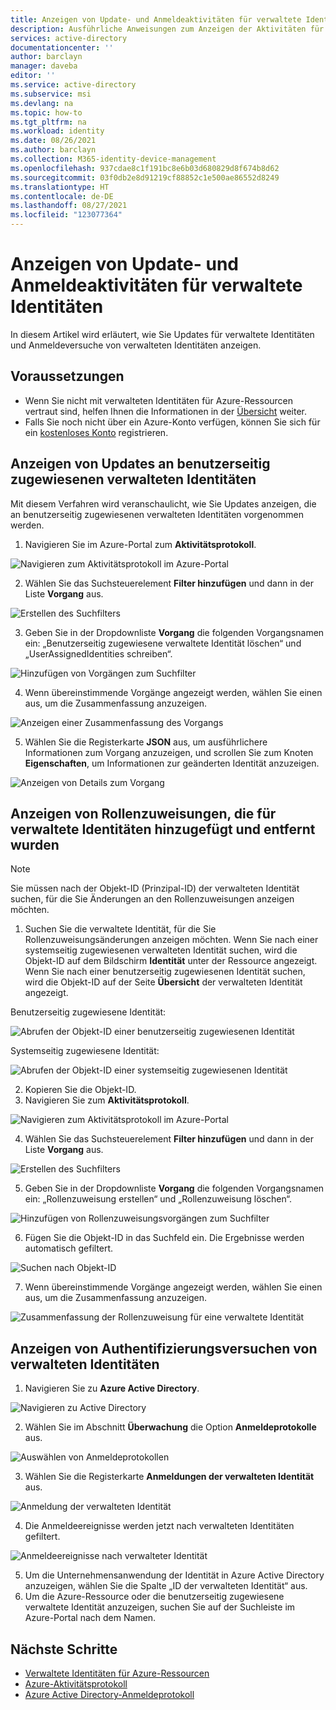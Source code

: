 ```yaml
---
title: Anzeigen von Update- und Anmeldeaktivitäten für verwaltete Identitäten
description: Ausführliche Anweisungen zum Anzeigen der Aktivitäten für verwaltete Identitäten und den von verwalteten Identitäten durchgeführten Authentifizierungen
services: active-directory
documentationcenter: ''
author: barclayn
manager: daveba
editor: ''
ms.service: active-directory
ms.subservice: msi
ms.devlang: na
ms.topic: how-to
ms.tgt_pltfrm: na
ms.workload: identity
ms.date: 08/26/2021
ms.author: barclayn
ms.collection: M365-identity-device-management
ms.openlocfilehash: 937cdae8c1f191bc8e6b03d680829d8f674b8d62
ms.sourcegitcommit: 03f0db2e8d91219cf88852c1e500ae86552d8249
ms.translationtype: HT
ms.contentlocale: de-DE
ms.lasthandoff: 08/27/2021
ms.locfileid: "123077364"
---
```

# <a name="view-update-and-sign-in-activities-for-managed-identities"></a>Anzeigen von Update- und Anmeldeaktivitäten für verwaltete Identitäten

In diesem Artikel wird erläutert, wie Sie Updates für verwaltete Identitäten und Anmeldeversuche von verwalteten Identitäten anzeigen.

## <a name="prerequisites"></a>Voraussetzungen

- Wenn Sie nicht mit verwalteten Identitäten für Azure-Ressourcen vertraut sind, helfen Ihnen die Informationen in der [Übersicht](overview.md) weiter.
- Falls Sie noch nicht über ein Azure-Konto verfügen, können Sie sich für ein [kostenloses Konto](https://azure.microsoft.com/free/) registrieren.

## <a name="view-updates-made-to-user-assigned-managed-identities"></a>Anzeigen von Updates an benutzerseitig zugewiesenen verwalteten Identitäten

Mit diesem Verfahren wird veranschaulicht, wie Sie Updates anzeigen, die an benutzerseitig zugewiesenen verwalteten Identitäten vorgenommen werden.

1. Navigieren Sie im Azure-Portal zum **Aktivitätsprotokoll**.

 ![Navigieren zum Aktivitätsprotokoll im Azure-Portal](./media/how-to-view-managed-identity-activity/browse-to-activity-log.png)

2. Wählen Sie das Suchsteuerelement **Filter hinzufügen** und dann in der Liste **Vorgang** aus.

![Erstellen des Suchfilters](./media/how-to-view-managed-identity-activity/start-adding-search-filter.png)

3. Geben Sie in der Dropdownliste **Vorgang** die folgenden Vorgangsnamen ein: „Benutzerseitig zugewiesene verwaltete Identität löschen“ und „UserAssignedIdentities schreiben“.

![Hinzufügen von Vorgängen zum Suchfilter](./media/how-to-view-managed-identity-activity/add-operations-to-search-filter.png)

4. Wenn übereinstimmende Vorgänge angezeigt werden, wählen Sie einen aus, um die Zusammenfassung anzuzeigen.

![Anzeigen einer Zusammenfassung des Vorgangs](./media/how-to-view-managed-identity-activity/view-summary-of-operation.png)

5. Wählen Sie die Registerkarte **JSON** aus, um ausführlichere Informationen zum Vorgang anzuzeigen, und scrollen Sie zum Knoten **Eigenschaften**, um Informationen zur geänderten Identität anzuzeigen.

![Anzeigen von Details zum Vorgang](./media/how-to-view-managed-identity-activity/view-json-of-operation.png)

## <a name="view-role-assignments-added-and-removed-for-managed-identities"></a>Anzeigen von Rollenzuweisungen, die für verwaltete Identitäten hinzugefügt und entfernt wurden

 > [!NOTE] 
 > Sie müssen nach der Objekt-ID (Prinzipal-ID) der verwalteten Identität suchen, für die Sie Änderungen an den Rollenzuweisungen anzeigen möchten.

1. Suchen Sie die verwaltete Identität, für die Sie Rollenzuweisungsänderungen anzeigen möchten. Wenn Sie nach einer systemseitig zugewiesenen verwalteten Identität suchen, wird die Objekt-ID auf dem Bildschirm **Identität** unter der Ressource angezeigt. Wenn Sie nach einer benutzerseitig zugewiesenen Identität suchen, wird die Objekt-ID auf der Seite **Übersicht** der verwalteten Identität angezeigt.

Benutzerseitig zugewiesene Identität:

![Abrufen der Objekt-ID einer benutzerseitig zugewiesenen Identität](./media/how-to-view-managed-identity-activity/get-object-id-of-user-assigned-identity.png)

Systemseitig zugewiesene Identität:

![Abrufen der Objekt-ID einer systemseitig zugewiesenen Identität](./media/how-to-view-managed-identity-activity/get-object-id-of-system-assigned-identity.png)

2. Kopieren Sie die Objekt-ID.
3. Navigieren Sie zum **Aktivitätsprotokoll**.

 ![Navigieren zum Aktivitätsprotokoll im Azure-Portal](./media/how-to-view-managed-identity-activity/browse-to-activity-log.png)

4. Wählen Sie das Suchsteuerelement **Filter hinzufügen** und dann in der Liste **Vorgang** aus.

![Erstellen des Suchfilters](./media/how-to-view-managed-identity-activity/start-adding-search-filter.png)

5. Geben Sie in der Dropdownliste **Vorgang** die folgenden Vorgangsnamen ein: „Rollenzuweisung erstellen“ und „Rollenzuweisung löschen“.

![Hinzufügen von Rollenzuweisungsvorgängen zum Suchfilter](./media/how-to-view-managed-identity-activity/add-role-assignment-operations-to-search-filter.png)

6. Fügen Sie die Objekt-ID in das Suchfeld ein. Die Ergebnisse werden automatisch gefiltert.

![Suchen nach Objekt-ID](./media/how-to-view-managed-identity-activity/search-by-object-id.png)
 
7. Wenn übereinstimmende Vorgänge angezeigt werden, wählen Sie einen aus, um die Zusammenfassung anzuzeigen.
 
![Zusammenfassung der Rollenzuweisung für eine verwaltete Identität](./media/how-to-view-managed-identity-activity/summary-of-role-assignment-for-msi.png)

## <a name="view-authentication-attempts-by-managed-identities"></a>Anzeigen von Authentifizierungsversuchen von verwalteten Identitäten

1. Navigieren Sie zu **Azure Active Directory**.

![Navigieren zu Active Directory](./media/how-to-view-managed-identity-activity/browse-to-active-directory.png)

2.  Wählen Sie im Abschnitt **Überwachung** die Option **Anmeldeprotokolle** aus.

![Auswählen von Anmeldeprotokollen](./media/how-to-view-managed-identity-activity/sign-in-logs-menu-item.png)

3. Wählen Sie die Registerkarte **Anmeldungen der verwalteten Identität** aus.

![Anmeldung der verwalteten Identität](./media/how-to-view-managed-identity-activity/msi-sign-ins.png)

4. Die Anmeldeereignisse werden jetzt nach verwalteten Identitäten gefiltert.

![Anmeldeereignisse nach verwalteter Identität](./media/how-to-view-managed-identity-activity/msi-sign-in-events.png) 

5.  Um die Unternehmensanwendung der Identität in Azure Active Directory anzuzeigen, wählen Sie die Spalte „ID der verwalteten Identität“ aus.
6.  Um die Azure-Ressource oder die benutzerseitig zugewiesene verwaltete Identität anzuzeigen, suchen Sie auf der Suchleiste im Azure-Portal nach dem Namen.

## <a name="next-steps"></a>Nächste Schritte

* [Verwaltete Identitäten für Azure-Ressourcen](./overview.md)
* [Azure-Aktivitätsprotokoll](/azure/azure-monitor/essentials/activity-log)
* [Azure Active Directory-Anmeldeprotokoll](/azure/active-directory/reports-monitoring/concept-sign-ins )